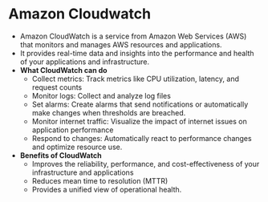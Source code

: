 # Amazon Cloudwatch

- Amazon CloudWatch is a service from Amazon Web Services (AWS) that monitors and manages AWS resources and applications.
- It provides real-time data and insights into the performance and health of your applications and infrastructure. 
- **What CloudWatch can do**
  - Collect metrics: Track metrics like CPU utilization, latency, and request counts 
  - Monitor logs: Collect and analyze log files 
  - Set alarms: Create alarms that send notifications or automatically make changes when thresholds are breached.
  - Monitor internet traffic: Visualize the impact of internet issues on application performance 
  - Respond to changes: Automatically react to performance changes and optimize resource use.
- **Benefits of CloudWatch**
  - Improves the reliability, performance, and cost-effectiveness of your infrastructure and applications
  - Reduces mean time to resolution (MTTR)
  - Provides a unified view of operational health.
